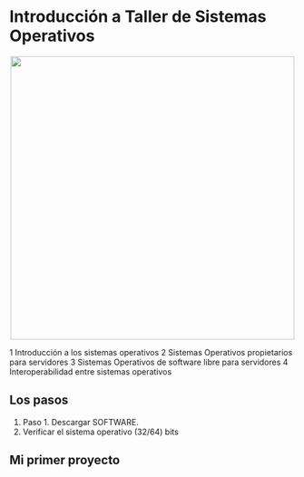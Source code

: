# Introducción a Taller de Sistemas Operativos

  
 
<center><img src='https://i1.wp.com/lcrnoticias.com/wp-content/uploads/2018/09/logo-tecnm-2017.png'
width='500px'/></center>

1 Introducción a los sistemas operativos
2 Sistemas Operativos propietarios para 
servidores
3 Sistemas Operativos de software libre para 
servidores
4 Interoperabilidad entre sistemas operativos

## Los pasos
1. Paso 1. Descargar SOFTWARE. 
2. Verificar el sistema operativo (32/64) bits

## Mi primer proyecto

